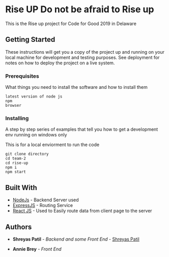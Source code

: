 # Rise UP Do not be afraid to Rise up


This is the Rise up project for Code for Good 2019 in Delaware

## Getting Started

These instructions will get you a copy of the project up and running on your local machine for development and testing purposes. See deployment for notes on how to deploy the project on a live system.

### Prerequisites

What things you need to install the software and how to install them

```
latest version of node js
npm
browser

```

### Installing

A step by step series of examples that tell you how to get a development env running on windows only



This is for a local enviorment to run the code

```
git clone directory
cd team-2
cd rise-up
npm i
npm start
```





## Built With

* [NodeJs](https://nodejs.org/en/) - Backend Server used
* [ExpressJS](https://expressjs.com/) - Routing Service
* [React JS](https://socket.io/) - Used to Easily route data from client page to the server


## Authors

* **Shreyas Patil** - *Backend and some Front End* - [Shreyas Patil](https://github.com/ShreyasP1a)

* **Annie Brey** - *Front End* 


